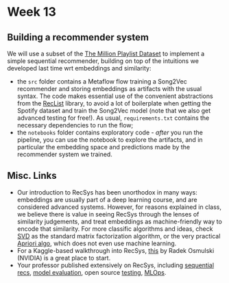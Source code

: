# Week 13

## Building a recommender system

We will use a subset of the [The Million Playlist Dataset](https://engineering.atspotify.com/2018/05/introducing-the-million-playlist-dataset-and-recsys-challenge-2018/) to implement a simple sequential recommender, building on top of the intuitions we developed last time wrt embeddings and similarity:

* the `src` folder contains a Metaflow flow training a Song2Vec recommender and storing embeddings as artifacts with the usual syntax. The code makes essential use of the convenient abstractions from the [RecList](https://reclist.io/) library, to avoid a lot of boilerplate when getting the Spotify dataset and train the Song2Vec model (note that we also get advanced testing for free!). As usual, `requirements.txt` contains the necessary dependencies to run the flow;
* the `notebooks` folder contains exploratory code - _after_ you run the pipeline, you can use the notebook to explore the artifacts, and in particular the embedding space and predictions made by the recommender system we trained.

## Misc. Links

* Our introduction to RecSys has been unorthodox in many ways: embeddings are usually part of a deep learning course, and are considered advanced systems. However, for reasons explained in class, we believe there is value in seeing RecSys through the lenses of similarity judgements, and treat embeddings as machine-friendly way to encode that similarity. For more classific algorithms and ideas, check [SVD](https://pantelis.github.io/cs301/docs/common/lectures/recommenders/netflix/) as the standard matrix factorization algorithm, or the very practical [Apriori algo](https://deepak6446.medium.com/apriori-algorithm-in-python-recommendation-engine-5ba89bd1a6da), which does not even use machine learning.
* For a Kaggle-based walkthrough into RecSys, [this](https://www.kaggle.com/competitions/otto-recommender-system/discussion/368560) by Radek Osmulski (NVIDIA) is a great place to start. 
* Your professor published extensively on RecSys, including [sequential recs](https://aclanthology.org/2021.ecnlp-1.1/), [model evaluation](https://jacopotagliabue.it/public/Wild_Wild_Tests_MLOPS_World_2022.pdf), open source [testing](https://reclist.io/), [MLOps](https://www.youtube.com/watch?v=9rouLchcC0k&t=147s).